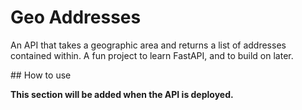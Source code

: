 # Geo Addresses

An API that takes a geographic area and returns a list of addresses contained within.
A fun project to learn FastAPI, and to build on later.


## How to use

**This section will be added when the API is deployed.**